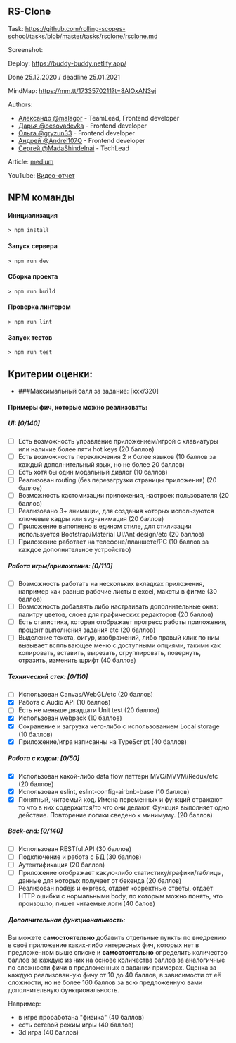 ## RS-Clone
Task: https://github.com/rolling-scopes-school/tasks/blob/master/tasks/rsclone/rsclone.md

Screenshot:
   ![]()

Deploy: https://buddy-buddy.netlify.app/

Done 25.12.2020 / deadline 25.01.2021

MindMap: https://mm.tt/1733570211?t=8AlOxAN3ej

Authors:
- [Александр @malagor](https://github.com/malagor) - TeamLead, Frontend developer
- [Дарья @besovadevka](https://github.com/besovadevka) - Frontend developer
- [Ольга @gryzun33](https://github.com/gryzun33) - Frontend developer
- [Андрей @Andrei107Q](https://github.com/Andrei107Q) - Frontend developer
- [Сергей @MadaShindeInai](https://github.com/MadaShindeInai) - TechLead

Article: [medium](https://medium.com)

YouTube: [Видео-отчет](https://www.youtube.com)


## NPM команды

#### Инициализация
`> npm install`

#### Запуск сервера
`> npm run dev`

#### Сборка проекта
`> npm run build`

#### Проверка линтером
`> npm run lint`

#### Запуск тестов
`> npm run test`


## Критерии оценки:

- ###Максимальный балл за задание: [ххх/320]

#### Примеры фич, которые можно реализовать:

##### UI: [0/140]
-[ ] Есть возможность управление приложением/игрой с клавиатуры или наличие более пяти hot keys (20 баллов)
-[ ] Есть возможность переключения 2 и более языков (10 баллов за каждый дополнительный язык, но не более 20 баллов)
-[ ] Есть хотя бы один модальный диалог (10 баллов)
-[ ] Реализован routing (без перезагрузки страницы приложения) (20 баллов)
-[ ] Возможность кастомизации приложения, настроек пользователя (20 баллов)
-[ ] Реализовано 3+ анимации, для создания которых используются ключевые кадры или svg-анимация (20 баллов)
-[ ] Приложение выполнено в едином стиле, для стилизации используется Bootstrap/Material UI/Ant design/etc (20 баллов)
-[ ] Приложение работает на телефоне/планшете/PC (10 баллов за каждое дополнительное устройство)

##### Работа игры/приложения: [0/110]

-[ ] Возможность работать на нескольких вкладках приложения, например как разные рабочие листы в exсel, макеты в фигме (30 баллов) 
-[ ] Возможность  добавлять либо настраивать дополнительные окна: палитру цветов, слоев для графических редакторов  (20 баллов) 
-[ ] Есть статистика, которая отображает прогресс работы приложения, процент выполнения задания etc  (20 баллов)
-[ ] Выделение текста, фигур, изображений, либо правый клик по ним вызывает всплывающее меню с доступными опциями, такими как копировать, вставить, вырезать, сгруппировать, повернуть, отразить, изменить шрифт  (40 баллов) 

##### Технический стек: [0/110]
-[ ] Использован Canvas/WebGL/etc (20 баллов)
-[x] Работа с Audio API (10 баллов)
-[ ] Есть не меньше двадцати Unit test (20 баллов)
-[x] Использован webpack (10 баллов)
-[x] Сохранение и загрузка чего-либо с использованием Local storage (10 баллов)
-[x] Приложение/игра написанны на TypeScript (40 баллов)

##### Работа с кодом: [0/50]
-[x] Использован какой-либо data flow паттерн MVC/MVVM/Redux/etc (20 баллов)
-[x] Использован eslint, eslint-config-airbnb-base (10 баллов)
-[x] Понятный, читаемый код. Имена переменных и функций отражают то что в них содержится/то что они делают. Функция выполняет одно действие. Повторение логики сведено к минимуму. (20 баллов)

##### Back-end: [0/140]
-[ ] Использован RESTful API (30 баллов)
-[ ] Подключение и работа с БД (30 баллов)
-[ ] Аутентификация (20 баллов)
-[ ] Приложение отображает какую-либо статистику/графики/таблицы, данные для которых получает от бекенда (20 баллов)
-[ ] Реализован nodejs и express, отдаёт корректные ответы, отдаёт HTTP ошибки с нормальными body, по которым можно понять, что произошло, пишет читаемые логи (40 балов)

##### Дополнительная функциональность:
Вы можете **самостоятельно** добавить отдельные пункты по внедрению в своё приложение каких-либо интересных фич, которых нет в предложенном выше списке и **самостоятельно** определить количество баллов за каждую из них на основе количества баллов за аналогичные по сложности фичи в предложенных в задании примерах. Оценка за каждую реализованную фичу от 10 до 40 баллов, в зависимости от её сложности, но не более 160 баллов за всю предложенную вами дополнительную функциональность.

Например:
- в игре проработана "физика" (40 баллов)
- есть сетевой режим игры (40 баллов)
- 3d игра (40 баллов)
